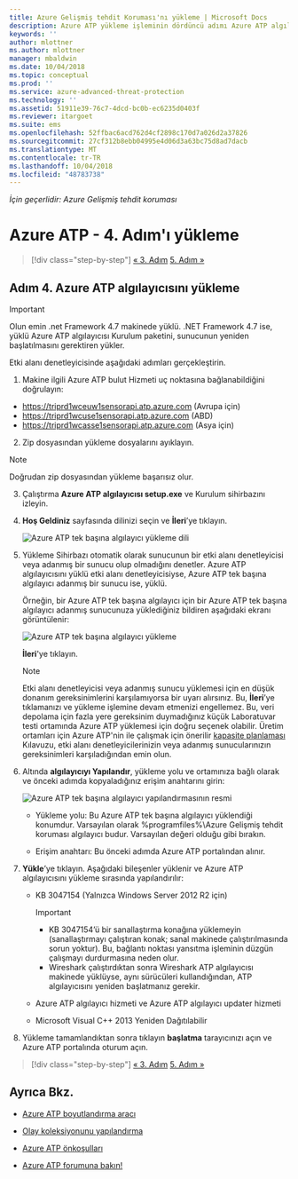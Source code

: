 ```yaml
---
title: Azure Gelişmiş tehdit Koruması'nı yükleme | Microsoft Docs
description: Azure ATP yükleme işleminin dördüncü adımı Azure ATP algılayıcısını yükleme yardımcı olur.
keywords: ''
author: mlottner
ms.author: mlottner
manager: mbaldwin
ms.date: 10/04/2018
ms.topic: conceptual
ms.prod: ''
ms.service: azure-advanced-threat-protection
ms.technology: ''
ms.assetid: 51911e39-76c7-4dcd-bc0b-ec6235d0403f
ms.reviewer: itargoet
ms.suite: ems
ms.openlocfilehash: 52ffbac6acd762d4cf2898c170d7a026d2a37826
ms.sourcegitcommit: 27cf312b8ebb04995e4d06d3a63bc75d8ad7dacb
ms.translationtype: MT
ms.contentlocale: tr-TR
ms.lasthandoff: 10/04/2018
ms.locfileid: "48783738"
---
```

*İçin geçerlidir: Azure Gelişmiş tehdit koruması*



# <a name="install-azure-atp---step-4"></a>Azure ATP - 4. Adım'ı yükleme

> [!div class="step-by-step"]
> [« 3. Adım](install-atp-step3.md)
> [5. Adım »](install-atp-step5.md)

## <a name="step-4-install-the-azure-atp-sensor"></a>Adım 4. Azure ATP algılayıcısını yükleme

> [!IMPORTANT]
>Olun emin .net Framework 4.7 makinede yüklü. .NET Framework 4.7 ise, yüklü Azure ATP algılayıcısı Kurulum paketini, sunucunun yeniden başlatılmasını gerektiren yükler.

Etki alanı denetleyicisinde aşağıdaki adımları gerçekleştirin.

1. Makine ilgili Azure ATP bulut Hizmeti uç noktasına bağlanabildiğini doğrulayın:
  - https://triprd1wceuw1sensorapi.atp.azure.com (Avrupa için)  
  - https://triprd1wcuse1sensorapi.atp.azure.com (ABD)
  - https://triprd1wcasse1sensorapi.atp.azure.com (Asya için)

2. Zip dosyasından yükleme dosyalarını ayıklayın. 
> [!NOTE] 
> Doğrudan zip dosyasından yükleme başarısız olur.

3.  Çalıştırma **Azure ATP algılayıcısı setup.exe** ve Kurulum sihirbazını izleyin.

4.  **Hoş Geldiniz** sayfasında dilinizi seçin ve **İleri**’ye tıklayın.

     ![Azure ATP tek başına algılayıcı yükleme dili](media/sensor-install-language.png)


5.  Yükleme Sihirbazı otomatik olarak sunucunun bir etki alanı denetleyicisi veya adanmış bir sunucu olup olmadığını denetler. Azure ATP algılayıcısını yüklü etki alanı denetleyicisiyse, Azure ATP tek başına algılayıcı adanmış bir sunucu ise, yüklü. 
    
    Örneğin, bir Azure ATP tek başına algılayıcı için bir Azure ATP tek başına algılayıcı adanmış sunucunuza yüklediğiniz bildiren aşağıdaki ekranı görüntülenir:
    
    ![Azure ATP tek başına algılayıcı yükleme](media/sensor-install-deployment-type.png)

    **İleri**'ye tıklayın.

    > [!NOTE] 
    > Etki alanı denetleyicisi veya adanmış sunucu yüklemesi için en düşük donanım gereksinimlerini karşılamıyorsa bir uyarı alırsınız. Bu, **İleri**’ye tıklamanızı ve yükleme işlemine devam etmenizi engellemez. Bu, veri depolama için fazla yere gereksinim duymadığınız küçük Laboratuvar testi ortamında Azure ATP yüklemesi için doğru seçenek olabilir. Üretim ortamları için Azure ATP'nin ile çalışmak için önerilir [kapasite planlaması](atp-capacity-planning.md) Kılavuzu, etki alanı denetleyicilerinizin veya adanmış sunucularınızın gereksinimleri karşıladığından emin olun.

6.  Altında **algılayıcıyı Yapılandır**, yükleme yolu ve ortamınıza bağlı olarak ve önceki adımda kopyaladığınız erişim anahtarını girin:

    ![Azure ATP tek başına algılayıcı yapılandırmasının resmi](media/sensor-install-config.png)

      - Yükleme yolu: Bu Azure ATP tek başına algılayıcı yüklendiği konumdur. Varsayılan olarak %programfiles%\Azure Gelişmiş tehdit koruması algılayıcı budur. Varsayılan değeri olduğu gibi bırakın.

      - Erişim anahtarı: Bu önceki adımda Azure ATP portalından alınır.
    
7. **Yükle**’ye tıklayın. Aşağıdaki bileşenler yüklenir ve Azure ATP algılayıcısını yükleme sırasında yapılandırılır:

    -   KB 3047154 (Yalnızca Windows Server 2012 R2 için)

        > [!IMPORTANT]
        > -   KB 3047154’ü bir sanallaştırma konağına yüklemeyin (sanallaştırmayı çalıştıran konak; sanal makinede çalıştırılmasında sorun yoktur). Bu, bağlantı noktası yansıtma işleminin düzgün çalışmayı durdurmasına neden olur. 
        > -   Wireshark çalıştırdıktan sonra Wireshark ATP algılayıcısı makinede yüklüyse, aynı sürücüleri kullandığından, ATP algılayıcısını yeniden başlatmanız gerekir.

    -   Azure ATP algılayıcı hizmeti ve Azure ATP algılayıcı updater hizmeti
    -   Microsoft Visual C++ 2013 Yeniden Dağıtılabilir

8.  Yükleme tamamlandıktan sonra tıklayın **başlatma** tarayıcınızı açın ve Azure ATP portalında oturum açın.


> [!div class="step-by-step"]
> [« 3. Adım](install-atp-step3.md)
> [5. Adım »](install-atp-step5.md)


## <a name="see-also"></a>Ayrıca Bkz.

- [Azure ATP boyutlandırma aracı](http://aka.ms/aatpsizingtool)

- [Olay koleksiyonunu yapılandırma](configure-event-collection.md)

- [Azure ATP önkoşulları](atp-prerequisites.md)

- [Azure ATP forumuna bakın!](https://aka.ms/azureatpcommunity)
